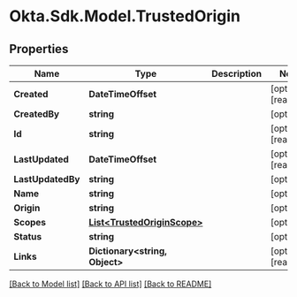 # Okta.Sdk.Model.TrustedOrigin

## Properties

Name | Type | Description | Notes
------------ | ------------- | ------------- | -------------
**Created** | **DateTimeOffset** |  | [optional] [readonly] 
**CreatedBy** | **string** |  | [optional] 
**Id** | **string** |  | [optional] [readonly] 
**LastUpdated** | **DateTimeOffset** |  | [optional] [readonly] 
**LastUpdatedBy** | **string** |  | [optional] 
**Name** | **string** |  | [optional] 
**Origin** | **string** |  | [optional] 
**Scopes** | [**List&lt;TrustedOriginScope&gt;**](TrustedOriginScope.md) |  | [optional] 
**Status** | **string** |  | [optional] 
**Links** | **Dictionary&lt;string, Object&gt;** |  | [optional] [readonly] 

[[Back to Model list]](../README.md#documentation-for-models) [[Back to API list]](../README.md#documentation-for-api-endpoints) [[Back to README]](../README.md)

